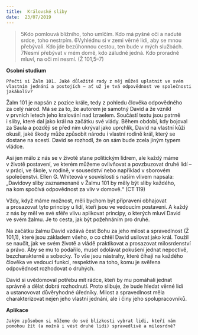 ```yaml
---
title:  Královské sliby
date:  23/07/2019
---
```


> <p></p>
> 5Kdo pomlouvá bližního, toho umlčím. Kdo má pyšné oči a naduté srdce, toho nestrpím. 6Vyhlédnu si v zemi věrné lidi, aby se mnou přebývali. Kdo jde bezúhonnou cestou, ten bude v mých službách. 7Nesmí přebývat v mém domě, kdo záludně jedná. Kdo proradně mluví, na oči mi nesmí. (Ž 101,5–7)

**Osobní studium**

`Přečti si Žalm 101. Jaké důležité rady z něj můžeš uplatnit ve svém vlastním jednání a postojích – ať už je tvá odpovědnost ve společnosti jakákoliv?`

Žalm 101 je napsán z pozice krále, tedy z pohledu člověka odpovědného za celý národ. Má se za to, že autorem je samotný David a že vznikl v prvních letech jeho kralování nad Izraelem. Součástí textu jsou patrně i sliby, které dal jako král na začátku své vlády. Během období, kdy bojoval za Saula a později se před ním ukrýval jako uprchlík, David na vlastní kůži okusil, jaké škody může způsobit národu i vlastní rodině král, který se dostane na scestí. David se rozhodl, že on sám bude zcela jiným typem vládce.

Asi jen málo z nás se v životě stane politickým lídrem, ale každý máme v životě postavení, ve kterém můžeme ovlivňovat a povzbuzovat druhé lidí – v práci, ve škole, v rodině, v sousedství nebo například v sborovém společenství. Ellen G. Whiteová v souvislosti s naším vlivem napsala: „Davidovy sliby zaznamenané v Žalmu 101 by měly být sliby každého, na kom spočívá odpovědnost za vliv v domově.“ (CT 119)

Vždy, když máme možnost, měli bychom být připraveni obhajovat a prosazovat tyto principy u lidí, kteří jsou ve vedoucím postavení. A každý z nás by měl ve své sféře vlivu aplikovat principy, o kterých mluví David ve svém žalmu. Je to cesta, jak být požehnáním pro druhé.

Na začátku žalmu David vzdává čest Bohu za jeho milost a spravedlnost (Ž 101,1), které jsou základem všeho, o co chtěl David usilovat jako král. Toužil se naučit, jak ve svém životě a vládě praktikovat a prosazovat milosrdenství a právo. Aby se mu to podařilo, musel odolávat pokušení jednat nepoctivě, bezcharakterně a sobecky. To vše jsou nástrahy, které číhají na každého člověka ve vedoucí funkci, respektive na toho, komu je svěřena odpovědnost rozhodovat o druhých.

David si uvědomoval potřebu mít rádce, kteří by mu pomáhali jednat správně a dělat dobrá rozhodnutí. Proto slibuje, že bude hledat věrné lidi a ustanovovat důvěryhodné úředníky. Milost a spravedlnost měla charakterizovat nejen jeho vlastní jednání, ale i činy jeho spolupracovníků.

**Aplikace**

`Jakým způsobem si můžeme do své blízkosti vybrat lidi, kteří nám pomohou žít (a možná i vést druhé lidi) spravedlivě a milosrdně?`